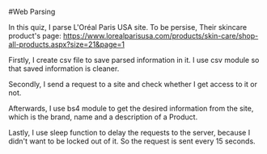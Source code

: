 #Web Parsing

In this quiz, I parse L'Oréal Paris USA site. To be persise, Their skincare product's page:
https://www.lorealparisusa.com/products/skin-care/shop-all-products.aspx?size=21&page=1

Firstly, I create csv file to save parsed information in it.
I use csv module so that saved information is cleaner.

Secondly, I send a request to a site and check whether I get access to it or not.

Afterwards, I use bs4 module to get the desired information from the site, which is
the brand, name and a description of a Product.

Lastly, I use sleep function to delay the requests to the server, because I didn't want to be 
locked out of it. So the request is sent every 15 seconds.
